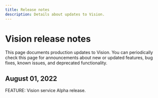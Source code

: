 ```yaml
---
title: Release notes
description: Details about updates to Vision.
---
```


# Vision release notes

This page documents production updates to Vision. You can periodically check this page for announcements about new or updated features, bug fixes, known issues, and deprecated functionality.

## August 01, 2022

FEATURE: Vision service Alpha release.
